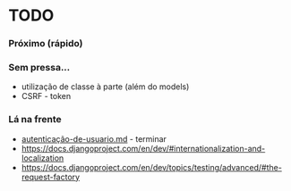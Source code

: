 TODO
===


### Próximo (rápido)



### Sem pressa...

- utilização de classe à parte (além do models)
- CSRF - token



### Lá na frente

- [autenticação-de-usuario.md](autenticacao-de-usuario.md) - terminar
- https://docs.djangoproject.com/en/dev/#internationalization-and-localization
- https://docs.djangoproject.com/en/dev/topics/testing/advanced/#the-request-factory
